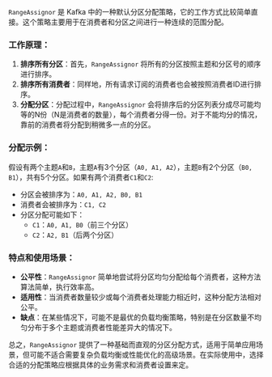 `RangeAssignor` 是 Kafka 中的一种默认分区分配策略，它的工作方式比较简单直接。这个策略主要用于在消费者和分区之间进行一种连续的范围分配。

### 工作原理：

1. **排序所有分区**：首先，`RangeAssignor` 将所有的分区按照主题和分区号的顺序进行排序。
2. **排序所有消费者**：同样地，所有请求订阅的消费者也会被按照消费者ID进行排序。
3. **分配分区**：分配过程中，`RangeAssignor` 会将排序后的分区列表分成尽可能均等的N份（N是消费者的数量），每个消费者分得一份。对于不能均分的情况，靠前的消费者将分配到稍微多一点的分区。

### 分配示例：

假设有两个主题`A`和`B`，主题`A`有3个分区（`A0, A1, A2`），主题`B`有2个分区（`B0, B1`），共有5个分区。如果有两个消费者`C1`和`C2`:

- 分区会被排序为：`A0, A1, A2, B0, B1`
- 消费者会被排序为：`C1, C2`
- 分区分配可能如下：
  - `C1`：`A0, A1, B0`（前三个分区）
  - `C2`：`A2, B1`（后两个分区）

### 特点和使用场景：

- **公平性**：`RangeAssignor` 简单地尝试将分区均匀分配给每个消费者，这种方法算法简单，执行效率高。
- **适用性**：当消费者数量较少或每个消费者处理能力相近时，这种分配方法相对公平。
- **缺点**：在某些情况下，可能不是最优的负载均衡策略，特别是在分区数量不均匀分布于多个主题或消费者性能差异大的情况下。

总之，`RangeAssignor` 提供了一种基础而直观的分区分配方式，适用于简单应用场景，但可能不适合需要复杂负载均衡或性能优化的高级场景。在实际使用中，选择合适的分配策略应根据具体的业务需求和消费者设置来定。